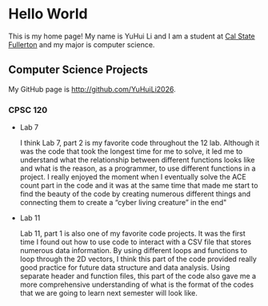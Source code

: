 # Hello World

This is my home page! My name is YuHui Li and I am a student at [Cal State Fullerton](http://www.fullerton.edu/) and my major is computer science.

## Computer Science Projects

My GitHub page is http://github.com/YuHuiLi2026.

### CPSC 120

* Lab 7

    I think Lab 7, part 2 is my favorite code throughout the 12 lab. Although it was the code that took the longest time for me to solve, it led me to understand what the relationship between different functions looks like and what is the reason, as a programmer, to use different functions in a project. I really enjoyed the moment when I eventually solve the ACE count part in the code and it was at the same time that made me start to find the beauty of the code by creating numerous different things and connecting them to create a “cyber living creature”  in the end"

* Lab 11

    Lab 11, part 1 is also one of my favorite code projects. It was the first time I found out how to use code to interact with a CSV file that stores numerous data information. By using different loops and functions to loop through the 2D vectors, I think this part of the code provided really good practice for future data structure and data analysis. Using separate header and function files, this part of the code also gave me a more comprehensive understanding of what is the format of the codes that we are going to learn next semester will look like.
